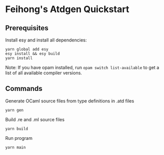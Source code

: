 # Feihong's Atdgen Quickstart

## Prerequisites

Install esy and install all dependencies:

    yarn global add esy
    esy install && esy build
    yarn install

Note: If you have opam installed, run `opam switch list-available` to get a list of all available compiler versions.

## Commands

Generate OCaml source files from type definitions in .atd files

    yarn gen

Build .re and .ml source files

    yarn build

Run program

    yarn main
